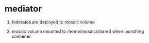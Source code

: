 # mediator

1. federates are deployed to mosaic volume

2. mosaic volume mounted to /home/mosaic/shared when launching container.
